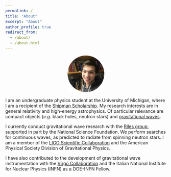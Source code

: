 ```yaml
---
permalink: /
title: "About"
excerpt: "About"
author_profile: true
redirect_from: 
  - /about/
  - /about.html
---
```

<p align="center"><img src = "/images/grantweldon.jpg" height="115" width="115"></p>


I am an undergraduate physics student at the University of Michigan, where I am a recipient of the <a href="https://shipmansociety.com/about-us/">Shipman Scholarship</a>. My research interests are in general relativity and high-energy astrophysics. Of particular relevance are compact objects (*e.g.* black holes, neutron stars) and <a href="https://www.ligo.caltech.edu/page/what-are-gw">gravitational waves</a>. 

I currently conduct gravitational wave research with the <a href="http://gallatin.physics.lsa.umich.edu/~keithr/MGWG.html">Riles group</a>, supported in part by the National Science Foundation. We perform searches for continuous waves, as predicted to radiate from spinning neutron stars. I am a member of the <a href="https://www.ligo.org">LIGO Scientific Collaboration</a> and the American Physical Society Division of Gravitational Physics.

I have also contributed to the development of gravitational wave instrumentation with the <a href="http://www.virgo-gw.eu">Virgo Collaboration</a> and the Italian National Institute for Nuclear Physics (INFN) as a DOE-INFN Fellow.
